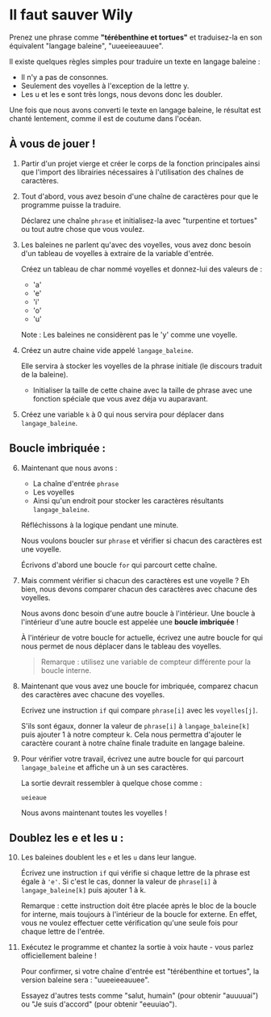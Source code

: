 # Il faut sauver Wily

Prenez une phrase comme **"térébenthine et tortues"** et traduisez-la en son équivalent "langage baleine", "uueeieeauuee".

Il existe quelques règles simples pour traduire un texte en langage baleine :

- Il n'y a pas de consonnes.
- Seulement des voyelles à l'exception de la lettre y.
- Les u et les e sont très longs, nous devons donc les doubler.

Une fois que nous avons converti le texte en langage baleine, le résultat est chanté lentement, comme il est de coutume dans l'océan.

## À vous de jouer !


1. Partir d'un projet vierge et créer le corps de la fonction principales ainsi que l'import des librairies nécessaires à l'utilisation des chaînes de caractères.



2. Tout d'abord, vous avez besoin d'une chaîne de caractères pour que le programme puisse la traduire.

	Déclarez une chaîne `phrase` et initialisez-la avec "turpentine et tortues" ou tout autre chose que vous voulez.


3. Les baleines ne parlent qu'avec des voyelles, vous avez donc besoin d'un tableau de voyelles à extraire de la variable d'entrée.

	Créez un tableau de char nommé voyelles et donnez-lui des valeurs de :
	- 'a'
	- 'e'
	- 'i'
	- 'o'
	- 'u'

	Note : Les baleines ne considèrent pas le 'y' comme une voyelle.


4. Créez un autre chaine vide appelé `langage_baleine`.

	Elle servira à stocker les voyelles de la phrase initiale (le discours traduit de la baleine).

	- Initialiser la taille de cette chaine avec la taille de phrase avec une fonction spéciale que vous avez déja vu auparavant.


5. Créez une variable `k` à 0 qui nous servira pour déplacer dans `langage_baleine`.

## Boucle imbriquée :

6. Maintenant que nous avons :

	- La chaîne d'entrée `phrase`
	- Les voyelles
	- Ainsi qu'un endroit pour stocker les caractères résultants `langage_baleine`.

	Réfléchissons à la logique pendant une minute.

	Nous voulons boucler sur `phrase` et vérifier si chacun des caractères est une voyelle.

	Écrivons d'abord une boucle `for` qui parcourt cette chaîne.


7. Mais comment vérifier si chacun des caractères est une voyelle ? Eh bien, nous devons comparer chacun des caractères avec chacune des voyelles.

	Nous avons donc besoin d'une autre boucle à l'intérieur. Une boucle à l'intérieur d'une autre boucle est appelée une **boucle imbriquée** !

	À l'intérieur de votre boucle for actuelle, écrivez une autre boucle for qui nous permet de nous déplacer dans le tableau des voyelles.

	> Remarque : utilisez une variable de compteur différente pour la boucle interne.


8. Maintenant que vous avez une boucle for imbriquée, comparez chacun des caractères avec chacune des voyelles.

	Ecrivez une instruction `if` qui compare `phrase[i]` avec les `voyelles[j]`.

	S'ils sont égaux, donner la valeur de `phrase[i]` à `langage_baleine[k]` puis ajouter 1 à notre compteur k. Cela nous permettra d'ajouter le caractère courant à notre chaîne finale traduite en langage baleine.


9. Pour vérifier votre travail, écrivez une autre boucle for qui parcourt  `langage_baleine` et affiche un à un ses caractères.

	La sortie devrait ressembler à quelque chose comme :

	```
	ueieaue
	```
	
	Nous avons maintenant toutes les voyelles !


## Doublez les e et les u :

10. Les baleines doublent les `e` et les `u` dans leur langue.

	Écrivez une instruction `if` qui vérifie si chaque lettre de la phrase est égale à `'e'`. Si c'est le cas, donner la valeur de `phrase[i]` à `langage_baleine[k]` puis ajouter 1 à k.

	Remarque : cette instruction doit être placée après le bloc de la boucle for interne, mais toujours à l'intérieur de la boucle for externe. En effet, vous ne voulez effectuer cette vérification qu'une seule fois pour chaque lettre de l'entrée.


11. Exécutez le programme et chantez la sortie à voix haute - vous parlez officiellement baleine !

	Pour confirmer, si votre chaîne d'entrée est "térébenthine et tortues", la version baleine sera : "uueeieeauuee".

	Essayez d'autres tests comme "salut, humain" (pour obtenir "auuuuai") ou "Je suis d'accord" (pour obtenir "eeuuiao").

